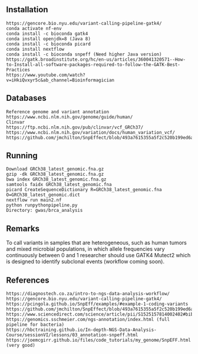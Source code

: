 ## Installation </br>
```
https://gencore.bio.nyu.edu/variant-calling-pipeline-gatk4/
conda activate nf-env
conda install -c bioconda gatk4
conda install openjdk=8 (Java 8)
conda install -c bioconda picard
conda install nextflow 
conda install -c bioconda snpeff (Need higher Java version)
https://gatk.broadinstitute.org/hc/en-us/articles/360041320571--How-to-Install-all-software-packages-required-to-follow-the-GATK-Best-Practices
https://www.youtube.com/watch?v=iHkiQvxyr5c&ab_channel=Bioinformagician
```

## Databases
```
Reference genome and variant annotation
https://www.ncbi.nlm.nih.gov/genome/guide/human/
Clinvar
https://ftp.ncbi.nlm.nih.gov/pub/clinvar/vcf_GRCh37/
https://www.ncbi.nlm.nih.gov/variation/docs/human_variation_vcf/
https://github.com/jmchilton/SnpEffect/blob/493a7615355a5f2c520b199ed6afa5532595dde8/scripts_build/db_GRCh.sh
```

## Running
```
Download GRCh38_latest_genomic.fna.gz 
gzip -dk GRCh38_latest_genomic.fna.gz
bwa index GRCh38_latest_genomic.fna.gz
samtools faidx GRCh38_latest_genomic.fna
picard CreateSequenceDictionary R=GRCh38_latest_genomic.fna O=GRCh38_latest_genomic.dict
nextflow run main2.nf
python runpythonpipeline.py
Directory: gwas/brca_analysis
```

## Remarks

To call variants in samples that are heterogeneous, such as human tumors and mixed microbial populations, in which allele frequencies vary continuously between 0 and 1 researcher should use GATK4 Mutect2 which is designed to identify subclonal events (workflow coming soon). 

## References
```
https://diagnostech.co.za/intro-to-ngs-data-analysis-workflow/
https://gencore.bio.nyu.edu/variant-calling-pipeline-gatk4/
https://pcingola.github.io/SnpEff/examples/#example-1-coding-variants
https://github.com/jmchilton/SnpEffect/blob/493a7615355a5f2c520b199ed6afa5532595dde8/scripts/annotate_demo.sh
https://www.sciencedirect.com/science/article/pii/S1525157814002402#bib24
https://genomics.sschmeier.com/ngs-annotation/index.html (full pipeline for bacteria)
https://hbctraining.github.io/In-depth-NGS-Data-Analysis-Course/sessionVI/lessons/03_annotation-snpeff.html
https://joemcgirr.github.io/files/code_tutorials/my_genome/SnpEFF.html (very good)
```
